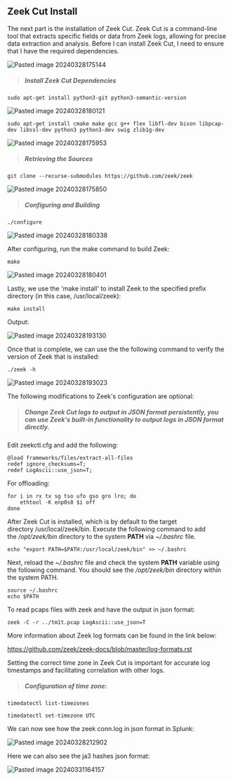 ## Zeek Cut Install

The next part is the installation of Zeek Cut. Zeek Cut is a command-line tool that extracts specific fields or data from Zeek logs, allowing for precise data extraction and analysis. Before I can install Zeek Cut, I need to ensure that I have the required dependencies.

![Pasted image 20240328175144](https://github.com/lm3nitro/Projects/assets/55665256/a26b5a58-04a7-457a-8a49-3de6d9e06ab6)

>##### Install Zeek Cut Dependencies 
```
sudo apt-get install python3-git python3-semantic-version
```
![Pasted image 20240328180121](https://github.com/lm3nitro/Projects/assets/55665256/a2b8a55b-60bb-46c3-b27b-bee307b96302)

```
sudo apt-get install cmake make gcc g++ flex libfl-dev bison libpcap-dev libssl-dev python3 python3-dev swig zlib1g-dev
```
![Pasted image 20240328175953](https://github.com/lm3nitro/Projects/assets/55665256/f8e9ca90-36a5-488a-9448-b089fb0f5651)

>##### Retrieving the Sources
```
git clone --recurse-submodules https://github.com/zeek/zeek
```
![Pasted image 20240328175850](https://github.com/lm3nitro/Projects/assets/55665256/4b3770f6-f7f7-4315-815c-30f530353c1f)

>##### Configuring and Building
```
./configure
```
![Pasted image 20240328180338](https://github.com/lm3nitro/Projects/assets/55665256/9907fe4a-dee7-4bf5-979f-59399e95430a)

After configuring, run the make command to build Zeek:
```
make
```
![Pasted image 20240328180401](https://github.com/lm3nitro/Projects/assets/55665256/cbadbe06-10d0-4b3f-9858-84f79194f12a)

Lastly, we use the 'make install' to install Zeek to the specified prefix directory (in this case, /usr/local/zeek):
```
make install
```
Output:

![Pasted image 20240328193130](https://github.com/lm3nitro/Projects/assets/55665256/823c800a-a775-40ac-9f39-c62c2933639e)

Once that is complete, we can use the the following command to verify the version of Zeek that is installed:
```
./zeek -h
```
![Pasted image 20240328193023](https://github.com/lm3nitro/Projects/assets/55665256/16d2314f-a2a5-45fd-b823-8ed79f36d6e6)

The following modifications to Zeek's configuration are optional:

>##### Change Zeek Cut logs to output in JSON format persistently, you can use Zeek's built-in functionality to output logs in JSON format directly.

Edit zeekctl.cfg and add the following:
```
@load frameworks/files/extract-all-files  
redef ignore_checksums=T;  
redef LogAscii::use_json=T;
```
For offloading:
```
for i in rx tx sg tso ufo gso gro lro; do
    ethtool -K enp0s8 $i off
done
```
After Zeek Cut is installed, which is by default to the target directory /usr/local/zeek/bin. Execute the following command to add the _/opt/zeek/bin_ directory to the system **PATH** via _~/.bashrc_ file.
```
echo "export PATH=$PATH:/usr/local/zeek/bin" >> ~/.bashrc
```
Next, reload the _~/.bashrc_ file and check the system **PATH** variable using the following command. You should see the _/opt/zeek/bin_ directory within the system PATH.
```
source ~/.bashrc  
echo $PATH
```

To read pcaps files with zeek and have the output in json format:

```
zeek -C -r ../tm1t.pcap LogAscii::use_json=T
```
More information about Zeek log formats can be found in the link below:

https://github.com/zeek/zeek-docs/blob/master/log-formats.rst

Setting the correct time zone in Zeek Cut is important for accurate log timestamps and facilitating correlation with other logs.

>##### Configuration of time zone:
```
timedatectl list-timezones
```
```
timedatectl set-timezone UTC
```

We can now see how the zeek conn.log in json format in Splunk:

![Pasted image 20240328212902](https://github.com/lm3nitro/Projects/assets/55665256/0584be89-ba59-4aec-ae76-69e872eed795)

Here we can also see the ja3 hashes json format: 

![Pasted image 20240331164157](https://github.com/lm3nitro/Projects/assets/55665256/8188f8e7-9a8e-4814-8225-ccffaa01d00d)

